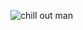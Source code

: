 ![chill out man](j74Nt8g.jpg)

<!--
**petrichor8/petrichor8** is a ✨ _special_ ✨ repository because its `README.md` (this file) appears on your GitHub profile.

https://guides.github.com/pdfs/markdown-cheatsheet-online.pdf

Here are some ideas to get you started:

- 🔭 I’m currently working on ...
- 🌱 I’m currently learning ...
- 👯 I’m looking to collaborate on ...
- 🤔 I’m looking for help with ...
- 💬 Ask me about ...
- 📫 How to reach me: ...
- 😄 Pronouns: ...
- ⚡ Fun fact: ...
-->

